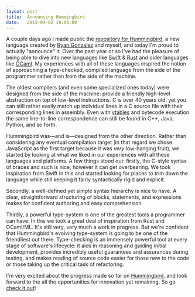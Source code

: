 ```yaml
---
layout: post
title:  Announcing Hummingbird
date:   2015-04-02 19:00:00
---
```


A couple days ago I made public the [repository for Hummingbird], a new language created by [Ryan Gonzalez] and myself, and today I'm proud to actually "announce" it. Over the past year or so I've had the pleasure of being able to dive into new languages like [Swift] & [Rust] and older languages like [OCaml]. My experiences with all of these languages inspired the notion of approaching a type-checked, compiled language from the side of the programmer rather than from the side of the machine.

The oldest compilers (and even some specialized ones today) were designed from the side of the machine: provide a friendly high-level abstraction on top of low-level instructions. C is over 40 years old, yet you can still rather easily match up individual lines in a C source file with their corresponding lines in assembly. Even with [vtables](https://en.wikipedia.org/wiki/Virtual_method_table) and bytecode execution the same line-to-line correspondence can still be found in C++, Java, Python, and so forth.

Hummingbird was—and is—designed from the other direction. Rather than considering any eventual compilation target (in that regard we chose JavaScript as the first target because it was *very* low-hanging fruit), we started by looking at what we liked in our experiences with all these languages and platforms. A few things stood out: firstly, the C-style syntax of braces and such is nice, however it can get overbearing. We took inspiration from Swift in this and started looking for places to trim down the language while still keeping it fairly syntactically rigid and explicit.

Secondly, a well-defined yet simple syntax hierarchy is nice to have. A clear, straightforward structuring of blocks, statements, and expressions makes for confident authoring and easy comprehension.

Thirdly, a powerful type-system is one of the greatest tools a programmer can have. In this we took a great deal of inspiration from Rust and OCaml/ML. It's still very, very much a work in progress. But we're confident that Hummingbird's evolving type-system is going to be one of the friendliest out there. Type-checking is an immensely powerful tool at every stage of software's lifecycle: it aids in reasoning and guiding initial development, provides incredibly useful guarantees and assurances during testing, and makes reading of source code easier for those new to the code or those taking up the critical task of refactoring.

I'm very excited about the progress made so far on [Hummingbird], and look forward to the all the opportunities for innovation yet remaining. So go [check it out][Hummingbird]!

[Ryan Gonzalez]: http://ryngonzalez.com/
[repository for Hummingbird]: https://github.com/dirk/hummingbird
[Hummingbird]: http://hummingbird-lang.org/
[Swift]: https://developer.apple.com/swift/
[Rust]: http://www.rust-lang.org/
[OCaml]: https://ocaml.org/

